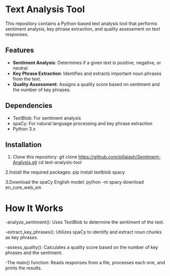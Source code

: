 # Text Analysis Tool

This repository contains a Python-based text analysis tool that performs sentiment analysis, key phrase extraction, and quality assessment on text responses.

## Features

- **Sentiment Analysis**: Determines if a given text is positive, negative, or neutral.
- **Key Phrase Extraction**: Identifies and extracts important noun phrases from the text.
- **Quality Assessment**: Assigns a quality score based on sentiment and the number of key phrases.

## Dependencies

- TextBlob: For sentiment analysis
- spaCy: For natural language processing and key phrase extraction
- Python 3.x

## Installation

1. Clone this repository:
   git clone https://github.com/pillaiash/Sentiment-Analysis.git
   cd text-analysis-tool

2.Install the required packages:
   pip install textblob spacy

3.Download the spaCy English model:
   python -m spacy download en_core_web_sm


# How It Works

-analyze_sentiment(): Uses TextBlob to determine the sentiment of the text.

-extract_key_phrases(): Utilizes spaCy to identify and extract noun chunks as key phrases.

-assess_quality(): Calculates a quality score based on the number of key phrases and the sentiment.

-The main() function: Reads responses from a file, processes each one, and prints the results.


